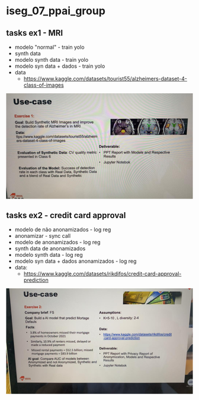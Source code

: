 # iseg_07_ppai_group


## tasks ex1 - MRI
- modelo "normal" - train yolo
- synth data
- modelo synth data - train yolo
- modelo syn data + dados - train yolo
- data
  - https://www.kaggle.com/datasets/tourist55/alzheimers-dataset-4-class-of-images

![](ppai_group_01.jpeg)

## tasks ex2 - credit card approval
- modelo de não anonamizados - log reg
- anonamizar - sync call
- modelo de anonamizados - log reg
- synth data de anonamizados
- modelo synth data - log reg
- modelo syn data + dados anonamizados - log reg
- data:
  - https://www.kaggle.com/datasets/rikdifos/credit-card-approval-prediction

![](ppai_group_02.jpeg)
